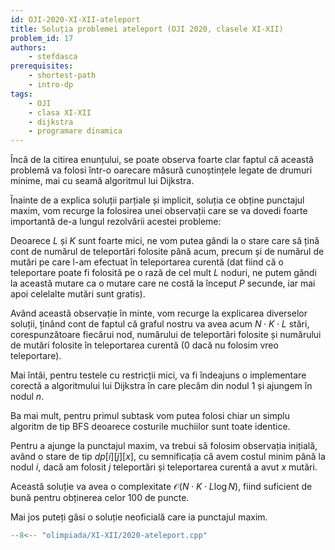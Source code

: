 ```yaml
---
id: OJI-2020-XI-XII-ateleport
title: Soluția problemei ateleport (OJI 2020, clasele XI-XII)
problem_id: 17
authors:
    - stefdasca
prerequisites:
    - shortest-path
    - intro-dp
tags:
    - OJI
    - clasa XI-XII
    - dijkstra
    - programare dinamica
---
```


Încă de la citirea enunțului, se poate observa foarte clar faptul că această
problemă va folosi într-o oarecare măsură cunoștințele legate de drumuri minime,
mai cu seamă algoritmul lui Dijkstra.

Înainte de a explica soluții parțiale și implicit, soluția ce obține punctajul
maxim, vom recurge la folosirea unei observații care se va dovedi foarte
importantă de-a lungul rezolvării acestei probleme:

Deoarece $L$ și $K$ sunt foarte mici, ne vom putea gândi la o stare care să țină
cont de numărul de teleportări folosite până acum, precum și de numărul de mutări
pe care l-am efectuat în teleportarea curentă (dat fiind că o teleportare poate
fi folosită pe o rază de cel mult $L$ noduri, ne putem gândi la această mutare
ca o mutare care ne costă la început $P$ secunde, iar mai apoi celelalte mutări
sunt gratis).

Având această observație în minte, vom recurge la explicarea diverselor soluții,
ținând cont de faptul că graful nostru va avea acum $N \cdot K \cdot L$ stări,
corespunzătoare fiecărui nod, numărului de teleportări folosite și numărului
de mutări folosite în teleportarea curentă (0 dacă nu folosim vreo teleportare).

Mai întâi, pentru testele cu restricții mici, va fi îndeajuns o implementare
corectă a algoritmului lui Dijkstra în care plecăm din nodul 1 și ajungem în
nodul $n$.

Ba mai mult, pentru primul subtask vom putea folosi chiar un simplu algoritm
de tip BFS deoarece costurile muchiilor sunt toate identice.

Pentru a ajunge la punctajul maxim, va trebui să folosim observația inițială,
având o stare de tip $dp[i][j][x]$, cu semnificația că avem costul minim până
la nodul $i$, dacă am folosit $j$ teleportări și teleportarea curentă a avut
$x$ mutări.

Această soluție va avea o complexitate $\mathcal{O}(N \cdot K \cdot L \log N)$, fiind
suficient de bună pentru obținerea celor 100 de puncte.

Mai jos puteți găsi o soluție neoficială care ia punctajul maxim.

```cpp
--8<-- "olimpiada/XI-XII/2020-ateleport.cpp"
```
